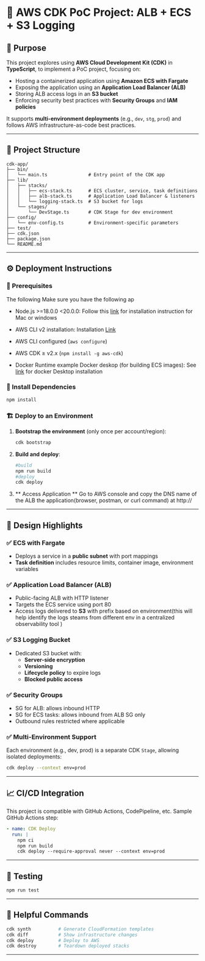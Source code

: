 # 🚀 AWS CDK PoC Project: ALB + ECS + S3 Logging

## 📌 Purpose

This project explores using **AWS Cloud Development Kit (CDK)** in **TypeScript**, to implement a PoC project, focusing on:

- Hosting a containerized application using **Amazon ECS with Fargate**
- Exposing the application using an **Application Load Balancer (ALB)**
- Storing ALB access logs in an **S3 bucket**
- Enforcing security best practices with **Security Groups** and **IAM policies**

It supports **multi-environment deployments** (e.g., `dev`, `stg`, `prod`) and follows AWS infrastructure-as-code best practices.

---

## 📁 Project Structure

```
cdk-app/
├── bin/
│   └── main.ts               # Entry point of the CDK app
├── lib/
│   ├── stacks/
│   │   ├── ecs-stack.ts      # ECS cluster, service, task definitions
│   │   ├── alb-stack.ts      # Application Load Balancer & listeners
│   │   └── logging-stack.ts  # S3 bucket for logs
│   └── stages/
│       └── DevStage.ts       # CDK Stage for dev environment
├── config/
│   └── env-config.ts         # Environment-specific parameters
├── test/
├── cdk.json
├── package.json
└── README.md
```

---

## ⚙️ Deployment Instructions

### 🔧 Prerequisites
The following  Make sure you have the following ap
- Node.js >=18.0.0 <20.0.0: Follow this [link](https://nodejs.org/en/download) for installation instruction for Mac or windows
- AWS CLI v2 installation: Installation [Link](https://docs.aws.amazon.com/cli/latest/userguide/getting-started-install.html)

- AWS CLI configured (`aws configure`)
- AWS CDK ≥ v2.x (`npm install -g aws-cdk`)
- Docker Runtime example Docker deskop (for building ECS images): See [link](https://docs.docker.com/desktop/) for docker Desktop installation 

### 🧪 Install Dependencies

```bash
npm install
```

### 🏗️ Deploy to an Environment


1. **Bootstrap the environment** (only once per account/region):

   ```bash
   cdk bootstrap 
   ```

2. **Build and deploy**:

   ```bash
   #build 
   npm run build
   #deploy
   cdk deploy 
   ```
3. ** Access Application **
   Go to AWS console and copy the DNS name of the ALB the application(browser, postman, or curl command) at http://<dns-name>


---

## 🧠 Design Highlights

### ✅ ECS with Fargate

- Deploys a service in a **public subnet** with port mappings
- **Task definition** includes resource limits, container image, environment variables
<!-- - Integrated with **CloudWatch Logs** for container logs -->

### ✅ Application Load Balancer (ALB)

- Public-facing ALB with HTTP listener
- Targets the ECS service using port 80
- Access logs delivered to **S3** with prefix based on environment(this will help identify
the logs steams from different env in a centralized observability tool )

### ✅ S3 Logging Bucket

- Dedicated S3 bucket with:
  - **Server-side encryption**
  - **Versioning**
  - **Lifecycle policy** to expire logs
  - **Blocked public access**

### ✅ Security Groups

- SG for ALB: allows inbound HTTP
- SG for ECS tasks: allows inbound from ALB SG only
- Outbound rules restricted where applicable

### ✅ Multi-Environment Support

Each environment (e.g., dev, prod) is a separate CDK `Stage`, allowing isolated deployments:

```bash
cdk deploy --context env=prod
```

---

## 📈 CI/CD Integration

This project is compatible with GitHub Actions, CodePipeline, etc. Sample GitHub Actions step:

```yaml
- name: CDK Deploy
  run: |
    npm ci
    npm run build
    cdk deploy --require-approval never --context env=prod
```

---

## 🧪 Testing

```bash
npm run test
```

---

## 🧰 Helpful Commands

```bash
cdk synth          # Generate CloudFormation templates
cdk diff           # Show infrastructure changes
cdk deploy         # Deploy to AWS
cdk destroy        # Teardown deployed stacks
```

---